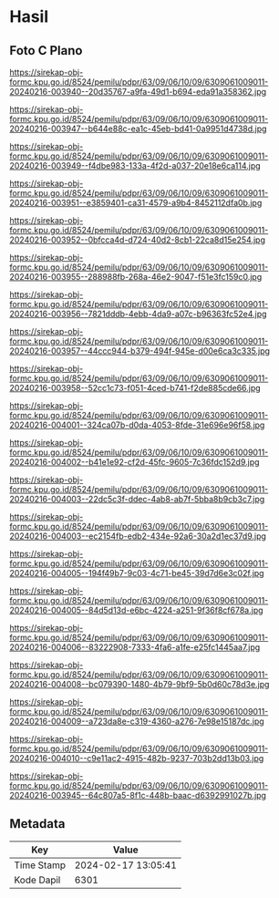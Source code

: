 # Hasil

## Foto C Plano

https://sirekap-obj-formc.kpu.go.id/8524/pemilu/pdpr/63/09/06/10/09/6309061009011-20240216-003940--20d35767-a9fa-49d1-b694-eda91a358362.jpg

https://sirekap-obj-formc.kpu.go.id/8524/pemilu/pdpr/63/09/06/10/09/6309061009011-20240216-003947--b644e88c-ea1c-45eb-bd41-0a9951d4738d.jpg

https://sirekap-obj-formc.kpu.go.id/8524/pemilu/pdpr/63/09/06/10/09/6309061009011-20240216-003949--f4dbe983-133a-4f2d-a037-20e18e6ca114.jpg

https://sirekap-obj-formc.kpu.go.id/8524/pemilu/pdpr/63/09/06/10/09/6309061009011-20240216-003951--e3859401-ca31-4579-a9b4-8452112dfa0b.jpg

https://sirekap-obj-formc.kpu.go.id/8524/pemilu/pdpr/63/09/06/10/09/6309061009011-20240216-003952--0bfcca4d-d724-40d2-8cb1-22ca8d15e254.jpg

https://sirekap-obj-formc.kpu.go.id/8524/pemilu/pdpr/63/09/06/10/09/6309061009011-20240216-003955--288988fb-268a-46e2-9047-f51e3fc159c0.jpg

https://sirekap-obj-formc.kpu.go.id/8524/pemilu/pdpr/63/09/06/10/09/6309061009011-20240216-003956--7821dddb-4ebb-4da9-a07c-b96363fc52e4.jpg

https://sirekap-obj-formc.kpu.go.id/8524/pemilu/pdpr/63/09/06/10/09/6309061009011-20240216-003957--44ccc944-b379-494f-945e-d00e6ca3c335.jpg

https://sirekap-obj-formc.kpu.go.id/8524/pemilu/pdpr/63/09/06/10/09/6309061009011-20240216-003958--52cc1c73-f051-4ced-b741-f2de885cde66.jpg

https://sirekap-obj-formc.kpu.go.id/8524/pemilu/pdpr/63/09/06/10/09/6309061009011-20240216-004001--324ca07b-d0da-4053-8fde-31e696e96f58.jpg

https://sirekap-obj-formc.kpu.go.id/8524/pemilu/pdpr/63/09/06/10/09/6309061009011-20240216-004002--b41e1e92-cf2d-45fc-9605-7c36fdc152d9.jpg

https://sirekap-obj-formc.kpu.go.id/8524/pemilu/pdpr/63/09/06/10/09/6309061009011-20240216-004003--22dc5c3f-ddec-4ab8-ab7f-5bba8b9cb3c7.jpg

https://sirekap-obj-formc.kpu.go.id/8524/pemilu/pdpr/63/09/06/10/09/6309061009011-20240216-004003--ec2154fb-edb2-434e-92a6-30a2d1ec37d9.jpg

https://sirekap-obj-formc.kpu.go.id/8524/pemilu/pdpr/63/09/06/10/09/6309061009011-20240216-004005--194f49b7-9c03-4c71-be45-39d7d6e3c02f.jpg

https://sirekap-obj-formc.kpu.go.id/8524/pemilu/pdpr/63/09/06/10/09/6309061009011-20240216-004005--84d5d13d-e6bc-4224-a251-9f36f8cf678a.jpg

https://sirekap-obj-formc.kpu.go.id/8524/pemilu/pdpr/63/09/06/10/09/6309061009011-20240216-004006--83222908-7333-4fa6-a1fe-e25fc1445aa7.jpg

https://sirekap-obj-formc.kpu.go.id/8524/pemilu/pdpr/63/09/06/10/09/6309061009011-20240216-004008--bc079390-1480-4b79-9bf9-5b0d60c78d3e.jpg

https://sirekap-obj-formc.kpu.go.id/8524/pemilu/pdpr/63/09/06/10/09/6309061009011-20240216-004009--a723da8e-c319-4360-a276-7e98e15187dc.jpg

https://sirekap-obj-formc.kpu.go.id/8524/pemilu/pdpr/63/09/06/10/09/6309061009011-20240216-004010--c9e11ac2-4915-482b-9237-703b2dd13b03.jpg

https://sirekap-obj-formc.kpu.go.id/8524/pemilu/pdpr/63/09/06/10/09/6309061009011-20240216-003945--64c807a5-8f1c-448b-baac-d6392991027b.jpg


## Metadata

| Key        | Value               |
| ---------- | ------------------- |
| Time Stamp | 2024-02-17 13:05:41 |
| Kode Dapil | 6301                |



